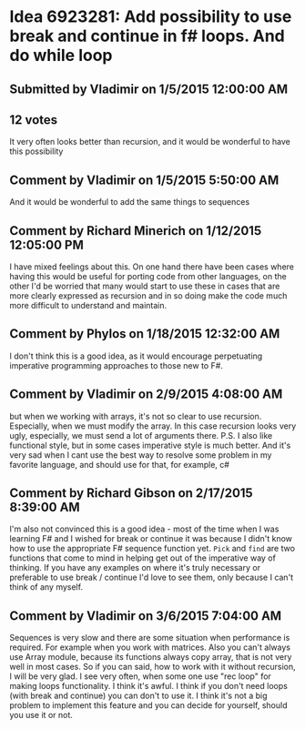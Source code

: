 # Idea 6923281: Add possibility to use break and continue in f# loops. And do while loop #

## Submitted by Vladimir on 1/5/2015 12:00:00 AM

## 12 votes

It very often looks better than recursion, and it would be wonderful to have this possibility




## Comment by Vladimir on 1/5/2015 5:50:00 AM

And it would be wonderful to add the same things to sequences

## Comment by Richard Minerich on 1/12/2015 12:05:00 PM

I have mixed feelings about this. On one hand there have been cases where having this would be useful for porting code from other languages, on the other I'd be worried that many would start to use these in cases that are more clearly expressed as recursion and in so doing make the code much more difficult to understand and maintain.

## Comment by Phylos on 1/18/2015 12:32:00 AM

I don't think this is a good idea, as it would encourage perpetuating imperative programming approaches to those new to F#.

## Comment by Vladimir on 2/9/2015 4:08:00 AM

but when we working with arrays, it's not so clear to use recursion. Especially, when we must modify the array. In this case recursion looks very ugly, especially, we must send a lot of arguments there.
P.S. I also like functional style, but in some cases imperative style is much better. And it's very sad when I cant use the best way to resolve some problem in my favorite language, and should use for that, for example, c#

## Comment by Richard Gibson on 2/17/2015 8:39:00 AM

I'm also not convinced this is a good idea - most of the time when I was learning F# and I wished for break or continue it was because I didn't know how to use the appropriate F# sequence function yet. `Pick` and `find` are two functions that come to mind in helping get out of the imperative way of thinking.
If you have any examples on where it's truly necessary or preferable to use break / continue I'd love to see them, only because I can't think of any myself.

## Comment by Vladimir on 3/6/2015 7:04:00 AM

Sequences is very slow and there are some situation when performance is required. For example when you work with matrices. Also you can't always use Array module, because its functions always copy array, that is not very well in most cases. So if you can said, how to work with it without recursion, I will be very glad.
I see very often, when some one use "rec loop" for making loops functionality. I think it's awful.
I think if you don't need loops (with break and continue) you can don't to use it. I think it's not a big problem to implement this feature and you can decide for yourself, should you use it or not.

